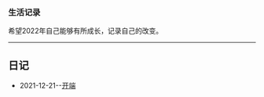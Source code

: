 ### 生活记录

希望2022年自己能够有所成长，记录自己的改变。

---

## 日记
- 2021-12-21--[开端](https://github.com/SEALMichael/SEAL_Blog/issues/1)
